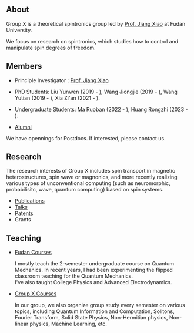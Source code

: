 ## About

Group X is a theoretical spintronics group led by [Prof. Jiang Xiao](./members/jiangxiao.md) at Fudan University. 

We focus on research on spintronics, which studies how to control and manipulate spin degrees of freedom. 

## Members

* Principle Investigator : [Prof. Jiang Xiao](./members/jiangxiao.md)

* PhD Students: Liu Yunwen (2019 - ), Wang Jiongjie (2019 - ),  Wang Yutian (2019 - ),  Xia Zi'an (2021 - ). 

* Undergraduate Students: Ma Ruoban (2022 - ), Huang Rongzhi (2023 - ).

* [Alumni](./members/alumni.md)

We have opennings for Postdocs. If interested, please contact us. 

## Research 

The research interests of Group X includes spin transport in magnetic heterostructures, spin wave or magnonics, and more recently realizing various types of unconventional computing (such as neuromorphic, probabilisitc, wave, quantum computing) based on spin systems.
 
* [Publications](./research/publications.html)
* [Talks](./research/talks.md)
* [Patents](./research/patents.md)
* Grants

## Teaching

* [Fudan Courses](./teaching/fudan_courses.md)

    I mostly teach the 2-semester undergraduate course on Quantum Mechanics. In recent years, I had been experimenting the flipped classroom teaching for the Quantum Mechanics. <br>
    I've also taught College Physics and Advanced Electrodynamics. 

* [Group X Courses](./teaching/x_courses.md)

    In our group, we also organize group study every semester on various topics, including Quantum Information and Computation, Solitons, Fourier Transform, Solid State Physics, Non-Hermitian physics, Non-linear physics, Machine Learning, etc.
